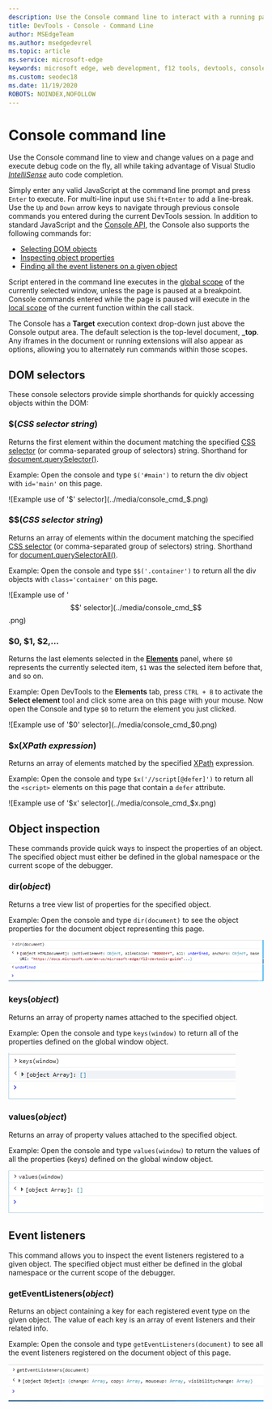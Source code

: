 ```yaml
---
description: Use the Console command line to interact with a running page
title: DevTools - Console - Command Line
author: MSEdgeTeam
ms.author: msedgedevrel
ms.topic: article
ms.service: microsoft-edge
keywords: microsoft edge, web development, f12 tools, devtools, console command line
ms.custom: seodec18
ms.date: 11/19/2020
ROBOTS: NOINDEX,NOFOLLOW
---
```

# Console command line

Use the Console command line to view and change values on a page and execute debug code on the fly, all while taking advantage of Visual Studio [*IntelliSense*](/visualstudio/ide/javascript-intellisense) auto code completion. 

Simply enter any valid JavaScript at the command line prompt and press `Enter` to execute. For multi-line input use `Shift+Enter` to add a line-break. Use the `Up` and `Down` arrow keys to navigate through previous console commands you entered during the current  DevTools session. In addition to standard JavaScript and the [Console API](./console-api.md), the Console also supports the following commands for:

 - [Selecting DOM objects](#dom-selectors)
 - [Inspecting object properties](#object-inspection)
 - [Finding all the event listeners on a given object](#event-listeners)

Script entered in the command line executes in the [global scope](/scripting/javascript/advanced/variable-scope-javascript) of the currently selected window, unless the page is paused at a breakpoint. Console commands entered while the page is paused will execute in the [local scope](/scripting/javascript/advanced/variable-scope-javascript) of the current function within the call stack.

The Console has a **Target** execution context drop-down just above the Console output area. The default selection is the top-level document, **_top**. Any iframes in the document or running extensions will also appear as options, allowing you to alternately run commands within those scopes.

## DOM selectors
These console selectors provide simple shorthands for quickly accessing objects within the DOM:

### $(*CSS selector string*)
Returns the first element within the document matching the specified [CSS selector](https://developer.mozilla.org/docs/Learn/CSS/Introduction_to_CSS/Selectors)  (or comma-separated group of selectors) string. Shorthand for [document.querySelector()](https://developer.mozilla.org/docs/Web/API/Document/querySelector).

Example: Open the console and type `$('#main')` to return the div object with `id='main'` on this page.

![Example use of '$' selector](../media/console_cmd_$.png)

### $$(*CSS selector string*)
Returns an array of elements within the document matching the specified [CSS selector](https://developer.mozilla.org/docs/Learn/CSS/Introduction_to_CSS/Selectors)  (or comma-separated group of selectors) string. Shorthand for [document.querySelectorAll()](https://developer.mozilla.org/docs/Web/API/Document/querySelectorAll).

Example: Open the console and type `$$('.container')` to return all the div objects with `class='container'` on this page.

![Example use of '$$' selector](../media/console_cmd_$$.png)

### $0, $1, $2,...
Returns the last elements selected in the [**Elements**](../elements.md) panel, where `$0` represents the currently selected item, `$1` was the selected item before that, and so on.

Example: Open  DevTools to the **Elements** tab, press `CTRL + B` to activate the **Select element** tool and click some area on this page with your mouse. Now open the Console and type `$0` to return the element you just clicked.

![Example use of '$0' selector](../media/console_cmd_$0.png)

### $x(*XPath expression*)
Returns an array of elements matched by the specified [XPath](https://developer.mozilla.org/docs/Introduction_to_using_XPath_in_JavaScript) expression. 

Example: Open the console and type `$x('//script[@defer]')` to return all the `<script>` elements on this page that contain a `defer` attribute.

![Example use of '$x' selector](../media/console_cmd_$x.png)

## Object inspection

These commands provide quick ways to inspect the properties of an object. The specified object must either be defined in the global namespace or the current scope of the debugger.

### dir(*object*)
Returns a tree view list of properties for the specified object.

Example: Open the console and type `dir(document)` to see the object properties for the document object representing this page.

![Example use of 'dir' method](../media/console_cmd_dir.png)

### keys(*object*)
Returns an array of property names attached to the specified object.

Example: Open the console and type `keys(window)` to return all of the properties defined on the global window object.

![Example use of 'keys' method](../media/console_cmd_keys.png)

### values(*object*)
Returns an array of property values attached to the specified object.

Example: Open the console and type `values(window)` to return the values of all the properties (keys) defined on the global window object.

![Example use of 'values' method](../media/console_cmd_values.png)

## Event listeners

This command allows you to inspect the event listeners registered to a given object. The specified object must either be defined in the global namespace or the current scope of the  debugger.

### getEventListeners(*object*)
Returns an object containing a key for each registered event type on the given object. The value of each key is an array of event listeners and their related info. 

Example: Open the console and type `getEventListeners(document)` to see all the event listeners registered on the document object of this page.

![Example use of 'getEventListeners' method](../media/console_cmd_getEventListeners.png)
